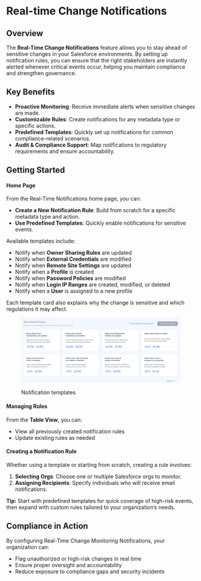 # Real-time Change Notifications

## Overview

The **Real-Time Change Notifications** feature allows you to stay ahead of sensitive changes in your Salesforce environments. By setting up notification rules, you can ensure that the right stakeholders are instantly alerted whenever critical events occur, helping you maintain compliance and strengthen governance.

## Key Benefits

* **Proactive Monitoring**: Receive immediate alerts when sensitive changes are made.
* **Customizable Rules**: Create notifications for any metadata type or specific actions.
* **Predefined Templates**: Quickly set up notifications for common compliance-related scenarios.
* **Audit & Compliance Support**: Map notifications to regulatory requirements and ensure accountability.

## Getting Started

#### Home Page

From the Real-Time Notifications home page, you can:

* **Create a New Notification Rule**: Build from scratch for a specific metadata type and action.
* **Use Predefined Templates**: Quickly enable notifications for sensitive events.

Available templates include:

* Notify when **Owner Sharing Rules** are updated
* Notify when **External Credentials** are modified
* Notify when **Remote Site Settings** are updated
* Notify when a **Profile** is created
* Notify when **Password Policies** are modified
* Notify when **Login IP Ranges** are created, modified, or deleted
* Notify when a **User** is assigned to a new profile

Each template card also explains why the change is sensitive and which regulations it may affect.

<figure><img src="../../../../.gitbook/assets/image (6) (1).png" alt=""><figcaption><p>Notification templates</p></figcaption></figure>

#### Managing Rules

From the **Table View**, you can:

* View all previously created notification rules
* Update existing rules as needed

#### Creating a Notification Rule

Whether using a template or starting from scratch, creating a rule involves:

1. **Selecting Orgs**: Choose one or multiple Salesforce orgs to monitor.
2. **Assigning Recipients**: Specify individuals who will receive email notifications.

**Tip:** Start with predefined templates for quick coverage of high-risk events, then expand with custom rules tailored to your organization’s needs.

## Compliance in Action

By configuring Real-Time Change Monitoring Notifications, your organization can:

* Flag unauthorized or high-risk changes in real time
* Ensure proper oversight and accountability
* Reduce exposure to compliance gaps and security incidents
